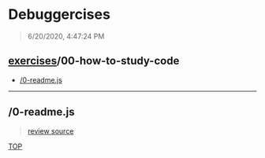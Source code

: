 # Debuggercises 

> 6/20/2020, 4:47:24 PM 

## [exercises](../README.md)/00-how-to-study-code 

- [/0-readme.js](#0-readmejs)  
---

## /0-readme.js 

>  
>
> [review source](../../exercises/00-how-to-study-code/0-readme.js)

[TOP](#debuggercises)

